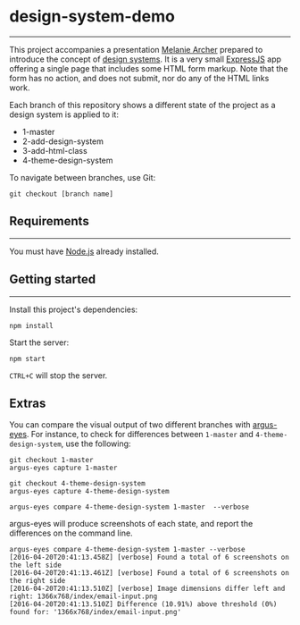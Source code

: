 # design-system-demo
--------

This project accompanies a presentation [Melanie Archer](http://twobanjos.com) prepared to introduce the concept of [design systems](https://css-tricks.com/design-systems-building-future/). It is a very small [ExpressJS](http://expressjs.com/) app offering a single page that includes some HTML form markup. Note that the form has no action, and does not submit, nor do any of the HTML links work.

Each branch of this repository shows a different state of the project as a design system is applied to it:

* 1-master
* 2-add-design-system
* 3-add-html-class
* 4-theme-design-system

To navigate between branches, use Git:
````shell
git checkout [branch name]
````


## Requirements
--------
You must have [Node.js](https://nodejs.org/en/) already installed.



## Getting started
--------
Install this project's dependencies:

````shell
npm install
````

Start the server:
````shell
npm start
````

`CTRL+C` will stop the server.

## Extras
You can compare the visual output of two different branches with [argus-eyes](https://github.com/arguseyes/argus-eyes). For instance, to check for differences between `1-master` and `4-theme-design-system`, use the following:
````shell
git checkout 1-master
argus-eyes capture 1-master

git checkout 4-theme-design-system
argus-eyes capture 4-theme-design-system

argus-eyes compare 4-theme-design-system 1-master  --verbose
````

argus-eyes will produce screenshots of each state, and report the differences on the command line.
````shell
argus-eyes compare 4-theme-design-system 1-master --verbose
[2016-04-20T20:41:13.458Z] [verbose] Found a total of 6 screenshots on the left side
[2016-04-20T20:41:13.461Z] [verbose] Found a total of 6 screenshots on the right side
[2016-04-20T20:41:13.510Z] [verbose] Image dimensions differ left and right: 1366x768/index/email-input.png
[2016-04-20T20:41:13.510Z] Difference (10.91%) above threshold (0%) found for: '1366x768/index/email-input.png'
````
